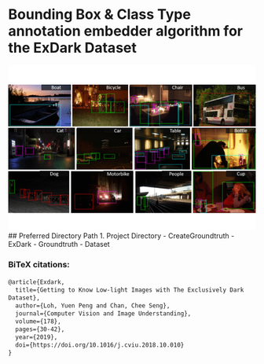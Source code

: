 # Bounding Box & Class Type annotation embedder algorithm for the ExDark Dataset
<img src="Assets/Exdark.gif"/>
## Preferred Directory Path
1. Project Directory
   - CreateGroundtruth
   - ExDark
     - Groundtruth
     - Dataset

### BiTeX citations:

```
@article{Exdark,
  title={Getting to Know Low-light Images with The Exclusively Dark Dataset},
  author={Loh, Yuen Peng and Chan, Chee Seng},
  journal={Computer Vision and Image Understanding},
  volume={178},
  pages={30-42},
  year={2019},
  doi={https://doi.org/10.1016/j.cviu.2018.10.010}
}
```
